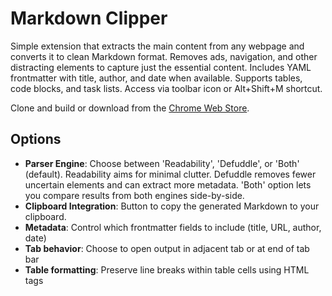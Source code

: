 # Markdown Clipper

Simple extension that extracts the main content from any webpage and converts it to clean Markdown format. Removes ads, navigation, and other distracting elements to capture just the essential content. Includes YAML frontmatter with title, author, and date when available. Supports tables, code blocks, and task lists. Access via toolbar icon or Alt+Shift+M shortcut.

Clone and build or download from the [Chrome Web Store](https://chromewebstore.google.com/detail/markdown-clipper/diggniipmgdekjnkngjgodblmopocecc).

## Options

- **Parser Engine**: Choose between 'Readability', 'Defuddle', or 'Both' (default). Readability aims for minimal clutter. Defuddle removes fewer uncertain elements and can extract more metadata. 'Both' option lets you compare results from both engines side-by-side.
- **Clipboard Integration**: Button to copy the generated Markdown to your clipboard.
- **Metadata**: Control which frontmatter fields to include (title, URL, author, date)
- **Tab behavior**: Choose to open output in adjacent tab or at end of tab bar
- **Table formatting**: Preserve line breaks within table cells using HTML <br> tags
